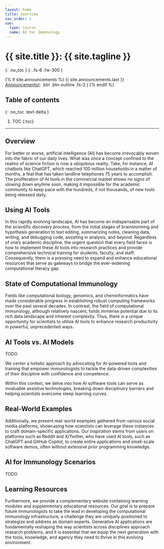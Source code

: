 ```yaml
---
layout: home
title: Overview
nav_order: 1
seo:
  type: Course
  name: AI for Immunology
---
```


# {{ site.title }}: {{ site.tagline }}
{: .no_toc }
{: .fs-6 .fw-300 }

{% if site.announcements %}
{{ site.announcements.last }}
[Announcements](announcements.md){: .btn .btn-outline .fs-3 }
{% endif %}


## Table of contents
{: .no_toc .text-delta }

1. TOC
{:toc}

---

## Overview

For better or worse, artificial intelligence (AI) has become irrevocably woven into the fabric of our daily lives. What was once a concept confined to the realms of science fiction is now a ubiquitous reality. Take, for instance, AI chatbots like ChatGPT, which reached 100 million households in a matter of months, a feat that has taken landline telephones 75 years to accomplish. The proliferation of AI tools in the commercial market shows no signs of slowing down anytime soon, making it impossible for the academic community to keep pace with the hundreds, if not thousands, of new tools being released daily.


## Using AI Tools

In this rapidly evolving landscape, AI has become an indispensable part of the scientific discovery process, from the initial stages of brainstorming and hypothesis generation to text editing, summarizing notes, cleaning data, writing, and debugging code, assisting in analysis, and beyond. Regardless of one’s academic discipline, the urgent question that every field faces is how to implement these AI tools into research practices and provide comprehensive technical training for students, faculty, and staff. Consequently, there is a pressing need to expand and enhance educational resources that serve as gateways to bridge the ever-widening computational literacy gap. 



## State of Computational Immunology

Fields like computational biology, genomics, and cheminformatics have made considerable progress in establishing robust computing frameworks over the past several decades. In contrast, the field of computational immunology, although relatively nascent, holds immense potential due to its rich data landscape and inherent complexity. Thus, there is a unique opportunity for scientists to utilize AI tools to enhance research productivity in powerful, unprecedented ways.


## AI Tools vs. AI Models

TODO

We center a holistic approach by advocating for AI-powered tools and training that empower immunologists to tackle the data-driven complexities of their discipline with confidence and competence. 

Within this context, we delve into how AI software tools can serve as invaluable assistive technologies, breaking down disciplinary barriers and helping scientists overcome steep learning curves. 

## Real-World Examples

Additionally, we present real-world examples gathered from various social media platforms, showcasing how scientists can leverage these instances to craft domain-specific applications. Our inspiration stems from users on platforms such as Reddit and X/Twitter, who have used AI tools, such as ChatGPT and GitHub Copilot, to create entire applications and small-scale software demos, often without extensive prior programming knowledge.


## AI for Immunology Scenarios

 TODO

## Learning Resources

Furthermore, we provide a complementary website containing learning modules and supplementary educational resources. Our goal is to prepare future immunologists to take the lead in developing the computational immunology infrastructure, a challenge they are uniquely positioned to strategize and address as domain experts. Generative AI applications are fundamentally reshaping the way scientists across disciplines approach research problems, and it is essential that we equip the next generation with the tools, knowledge, and agency they need to thrive in this evolving environment.